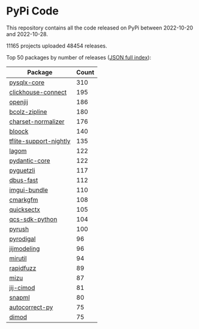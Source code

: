 # PyPi Code

This repository contains all the code released on PyPi between 2022-10-20 and 2022-10-28.

11165 projects uploaded 48454 releases. 

Top 50 packages by number of releases ([JSON full index](./index.json)):

| Package   | Count |
|-----------|-------|
| [pysqlx-core](https://github.com/pypi-data/pypi-code-137/tree/import/pysqlx-core) | 310 |
| [clickhouse-connect](https://github.com/pypi-data/pypi-code-137/tree/import/clickhouse-connect) | 195 |
| [openjij](https://github.com/pypi-data/pypi-code-137/tree/import/openjij) | 186 |
| [bcolz-zipline](https://github.com/pypi-data/pypi-code-137/tree/import/bcolz-zipline) | 180 |
| [charset-normalizer](https://github.com/pypi-data/pypi-code-137/tree/import/charset-normalizer) | 176 |
| [bloock](https://github.com/pypi-data/pypi-code-137/tree/import/bloock) | 140 |
| [tflite-support-nightly](https://github.com/pypi-data/pypi-code-137/tree/import/tflite-support-nightly) | 135 |
| [lagom](https://github.com/pypi-data/pypi-code-137/tree/import/lagom) | 122 |
| [pydantic-core](https://github.com/pypi-data/pypi-code-137/tree/import/pydantic-core) | 122 |
| [pyguetzli](https://github.com/pypi-data/pypi-code-137/tree/import/pyguetzli) | 117 |
| [dbus-fast](https://github.com/pypi-data/pypi-code-137/tree/import/dbus-fast) | 112 |
| [imgui-bundle](https://github.com/pypi-data/pypi-code-137/tree/import/imgui-bundle) | 110 |
| [cmarkgfm](https://github.com/pypi-data/pypi-code-137/tree/import/cmarkgfm) | 108 |
| [quicksectx](https://github.com/pypi-data/pypi-code-137/tree/import/quicksectx) | 105 |
| [qcs-sdk-python](https://github.com/pypi-data/pypi-code-137/tree/import/qcs-sdk-python) | 104 |
| [pyrush](https://github.com/pypi-data/pypi-code-137/tree/import/pyrush) | 100 |
| [pyrodigal](https://github.com/pypi-data/pypi-code-137/tree/import/pyrodigal) | 96 |
| [jijmodeling](https://github.com/pypi-data/pypi-code-137/tree/import/jijmodeling) | 96 |
| [mirutil](https://github.com/pypi-data/pypi-code-137/tree/import/mirutil) | 94 |
| [rapidfuzz](https://github.com/pypi-data/pypi-code-137/tree/import/rapidfuzz) | 89 |
| [mizu](https://github.com/pypi-data/pypi-code-137/tree/import/mizu) | 87 |
| [jij-cimod](https://github.com/pypi-data/pypi-code-137/tree/import/jij-cimod) | 81 |
| [snapml](https://github.com/pypi-data/pypi-code-137/tree/import/snapml) | 80 |
| [autocorrect-py](https://github.com/pypi-data/pypi-code-137/tree/import/autocorrect-py) | 75 |
| [dimod](https://github.com/pypi-data/pypi-code-137/tree/import/dimod) | 75 |
